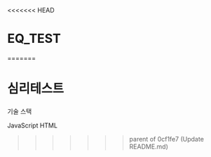 <<<<<<< HEAD
# EQ_TEST
=======
# 심리테스트

### 

기술 스택

JavaScript
HTML
>>>>>>> parent of 0cf1fe7 (Update README.md)
